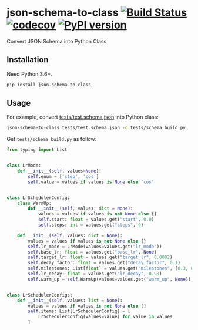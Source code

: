 # json-schema-to-class [![Build Status](https://travis-ci.com/FebruaryBreeze/json-schema-to-class.svg?branch=master)](https://travis-ci.com/FebruaryBreeze/json-schema-to-class) [![codecov](https://codecov.io/gh/FebruaryBreeze/json-schema-to-class/branch/master/graph/badge.svg)](https://codecov.io/gh/FebruaryBreeze/json-schema-to-class) [![PyPI version](https://badge.fury.io/py/json-schema-to-class.svg)](https://pypi.org/project/json-schema-to-class/)

Convert JSON Schema into Python Class

## Installation

Need Python 3.6+.

```bash
pip install json-schema-to-class
```

## Usage

For example, convert [tests/test.schema.json](tests/test_schema.json) into Python class:

```bash
json-schema-to-class tests/test.schema.json -o tests/schema_build.py
```

Get `tests/schema_build.py` as follow:

```python
from typing import List


class LrMode:
    def __init__(self, values=None):
        self.enum = ['step', 'cos']
        self.value = values if values is None else 'cos'


class LrSchedulerConfig:
    class WarmUp:
        def __init__(self, values: dict = None):
            values = values if values is not None else {}
            self.start: float = values.get("start", 0.0)
            self.steps: int = values.get("steps", 0)

    def __init__(self, values: dict = None):
        values = values if values is not None else {}
        self.lr_mode = LrMode(values=values.get("lr_mode"))
        self.base_lr: float = values.get("base_lr", None)
        self.target_lr: float = values.get("target_lr", 0.0002)
        self.decay_factor: float = values.get("decay_factor", 0.1)
        self.milestones: List[float] = values.get("milestones", [0.3, 0.6, 0.9])
        self.lr_decay: float = values.get("lr_decay", 0.98)
        self.warm_up = self.WarmUp(values=values.get("warm_up", None))


class LrSchedulerConfigs:
    def __init__(self, values: list = None):
        values = values if values is not None else []
        self.items: List[LrSchedulerConfig] = [
            LrSchedulerConfig(values=value) for value in values
        ]

```
